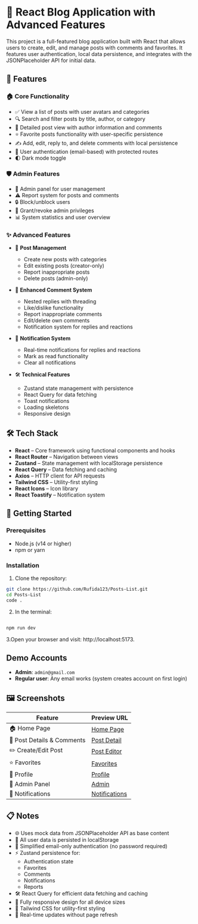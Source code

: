 # 📝 React Blog Application with Advanced Features

This project is a full-featured blog application built with React that allows users to create, edit, and manage posts with comments and favorites. It features user authentication, local data persistence, and integrates with the JSONPlaceholder API for initial data.

## 🚀 Features

### 🏠 Core Functionality

- ✅ View a list of posts with user avatars and categories
- 🔍 Search and filter posts by title, author, or category
- 📄 Detailed post view with author information and comments
- ⭐ Favorite posts functionality with user-specific persistence
- ✍️ Add, edit, reply to, and delete comments with local persistence
- 👤 User authentication (email-based) with protected routes
- 🌓 Dark mode toggle

### 🛡️ Admin Features

- 👮 Admin panel for user management
- ⚠️ Report system for posts and comments
- 🔒 Block/unblock users
- 👑 Grant/revoke admin privileges
- 📊 System statistics and user overview

### ✨ Advanced Features

- 📝 **Post Management**
  - Create new posts with categories
  - Edit existing posts (creator-only)
  - Report inappropriate posts
  - Delete posts (admin-only)
- 💬 **Enhanced Comment System**

  - Nested replies with threading
  - Like/dislike functionality
  - Report inappropriate comments
  - Edit/delete own comments
  - Notification system for replies and reactions

- 🔔 **Notification System**

  - Real-time notifications for replies and reactions
  - Mark as read functionality
  - Clear all notifications

- 🛠️ **Technical Features**
  - Zustand state management with persistence
  - React Query for data fetching
  - Toast notifications
  - Loading skeletons
  - Responsive design

## 🛠️ Tech Stack

- **React** – Core framework using functional components and hooks
- **React Router** – Navigation between views
- **Zustand** – State management with localStorage persistence
- **React Query** – Data fetching and caching
- **Axios** – HTTP client for API requests
- **Tailwind CSS** – Utility-first styling
- **React Icons** – Icon library
- **React Toastify** – Notification system

## 🏁 Getting Started

### Prerequisites

- Node.js (v14 or higher)
- npm or yarn

### Installation

1. Clone the repository:

```bash
git clone https://github.com/Rufida123/Posts-List.git
cd Posts-List
code .
```

2. In the terminal:

```bash

npm run dev
```

3.Open your browser and visit: http://localhost:5173.

## Demo Accounts

- **Admin**: `admin@gmail.com`
- **Regular user**: Any email works (system creates account on first login)

## 🖼️ Screenshots

| Feature                    | Preview URL                                        |
| -------------------------- | -------------------------------------------------- |
| 🏠 Home Page               | [Home Page](<./screenshots/Screenshot(1).png>)     |
| 📄 Post Details & Comments | [Post Detail](<./screenshots/Screenshot(3).png>)   |
| ✏️ Create/Edit Post        | [Post Editor](<./screenshots/Screenshot(5).png>)   |
| ⭐ Favorites               | [Favorites](<./screenshots/Screenshot(2).png>)     |
| 👤 Profile                 | [Profile](<./screenshots/Screenshot(6).png>)       |
| 👮 Admin Panel             | [Admin](<./screenshots/Screenshot(8).png>)         |
| 🔔 Notifications           | [Notifications](<./screenshots/Screenshot(9).png>) |

## 📋 Notes

- 🌐 Uses mock data from JSONPlaceholder API as base content
- 💾 All user data is persisted in localStorage
- 🔐 Simplified email-only authentication (no password required)
- ⚡ Zustand persistence for:
  - Authentication state
  - Favorites
  - Comments
  - Notifications
  - Reports
- 🛠️ React Query for efficient data fetching and caching
- 📱 Fully responsive design for all device sizes
- 🎨 Tailwind CSS for utility-first styling
- 🔄 Real-time updates without page refresh
